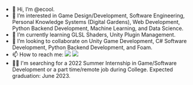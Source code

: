 - 👋 Hi, I’m @ecool.
- 👀 I’m interested in Game Design/Development, Software Engineering, Personal Knowledge Systems (Digital Gardens), Web Development, Python Backend Development, Machine Learning, and Data Science.
- 🌱 I’m currently learning GLSL Shaders, Unity Plugin Management.
- 💞️ I’m looking to collaborate on Unity Game Development, C# Software Development, Python Backend Development, and Foam.
- 📫 How to reach me: [<img src="https://img.shields.io/badge/LinkedIn-%40ecool-blue" />](https://www.linkedin.com/in/ecool/) <img src="https://img.shields.io/badge/Discord-%40coolazura%239553-blue" />
- 👨‍💻 I'm searching for a 2022 Summer Internship in Game/Software Development or a part time/remote job during College. Expected graduation: June 2023.

<!---
ecool/ecool is a ✨ special ✨ repository because its `README.md` (this file) appears on your GitHub profile.
You can click the Preview link to take a look at your changes.
--->
